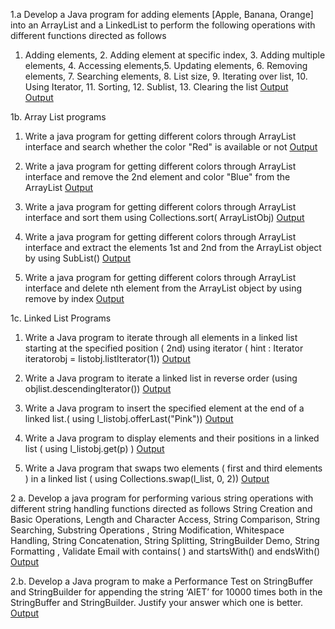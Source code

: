 1.a Develop a Java program for adding elements [Apple, Banana, Orange] into an ArrayList
and a LinkedList to perform the following operations with different functions directed as
follows
1. Adding elements, 2. Adding element at specific index, 3. Adding multiple elements, 4.
Accessing elements,5. Updating elements, 6. Removing elements, 7. Searching elements, 8. List
size, 9. Iterating over list, 10. Using Iterator, 11. Sorting, 12. Sublist, 13. Clearing the list
[Output](https://github.com/Swap010/MyJavaProject/blob/main/Exp1-ListInterfaces/ArrayList.png)                                                     
[Output](https://github.com/Swap010/MyJavaProject/blob/main/Exp1-ListInterfaces/LinkedList.png)

1b. Array List programs
1. Write a java program for getting different colors through ArrayList interface and search whether
the color "Red" is available or not
[Output](https://github.com/Swap010/MyJavaProject/blob/main/ListInterfaces/Colorsearch.png)

2. Write a java program for getting different colors through ArrayList interface and remove the
2nd element and color "Blue" from the ArrayList
[Output](https://github.com/Swap010/MyJavaProject/blob/main/Exp1-ListInterfaces/RemoveColors.png)

3. Write a java program for getting different colors through ArrayList interface and sort them
using Collections.sort( ArrayListObj)
[Output](https://github.com/Swap010/MyJavaProject/blob/main/Exp1-ListInterfaces/SortColors.png)

4. Write a java program for getting different colors through ArrayList interface and extract the
elements 1st and 2nd from the ArrayList object by using SubList()
[Output](https://github.com/Swap010/MyJavaProject/blob/main/Exp1-ListInterfaces/SubListColors.png)

5. Write a java program for getting different colors through ArrayList interface and delete nth
element from the ArrayList object by using remove by index
[Output](https://github.com/Swap010/MyJavaProject/blob/main/Exp1-ListInterfaces/delete.png)


1c. Linked List Programs
1. Write a Java program to iterate through all elements in a linked list starting at the
specified position ( 2nd) using iterator ( hint : Iterator iteratorobj = listobj.listIterator(1))
[Output](https://github.com/Swap010/MyJavaProject/blob/main/Exp1-ListInterfaces/IterateFromSecond.png)

2. Write a Java program to iterate a linked list in reverse order (using
objlist.descendingIterator())
[Output](https://github.com/Swap010/MyJavaProject/blob/main/Exp1-ListInterfaces/ReverseIterate.png)

3. Write a Java program to insert the specified element at the end of a linked list.( using
l_listobj.offerLast("Pink"))
[Output](https://github.com/Swap010/MyJavaProject/blob/main/Exp1-ListInterfaces/InsertAtEnd.png)

4. Write a Java program to display elements and their positions in a linked list ( using
l_listobj.get(p) )
[Output](https://github.com/Swap010/MyJavaProject/blob/main/Exp1-ListInterfaces/DisplayWithPositions.png)

5. Write a Java program that swaps two elements ( first and third elements ) in a linked list ( using
Collections.swap(l_list, 0, 2)) 
[Output](https://github.com/Swap010/MyJavaProject/blob/main/Exp1-ListInterfaces/SwapElements.png)







2 a. Develop a java program for performing various string operations with different string
handling functions directed as follows
String Creation and Basic Operations, Length and Character Access, String Comparison, String
Searching, Substring Operations , String Modification, Whitespace Handling, String
Concatenation, String Splitting, StringBuilder Demo, String Formatting , Validate Email with
contains( ) and startsWith() and endsWith()
[Output](https://github.com/Swap010/MyJavaProject/blob/main/Exp2-StringOperations/StringOperationsDemo.png)


2.b. Develop a Java program to make a Performance Test on StringBuffer and StringBuilder for
appending the string ‘AIET’ for 10000 times both in the StringBuffer and StringBuilder. Justify
your answer which one is better.
[Output](https://github.com/Swap010/MyJavaProject/blob/main/Exp2-StringOperations/StringPerformanceTest.png)










